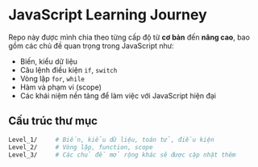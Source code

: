 # JavaScript Learning Journey

Repo này được mình chia theo từng cấp độ từ **cơ bản** đến **nâng cao**, bao gồm các chủ đề quan trọng trong JavaScript như:

- Biến, kiểu dữ liệu
- Câu lệnh điều kiện `if`, `switch`
- Vòng lặp `for`, `while`
- Hàm và phạm vi (scope)
- Các khái niệm nền tảng để làm việc với JavaScript hiện đại

## Cấu trúc thư mục

```bash
Level_1/     # Biến, kiểu dữ liệu, toán tử, điều kiện
Level_2/     # Vòng lặp, function, scope
Level_3/     # Các chủ đề mở rộng khác sẽ được cập nhật thêm

